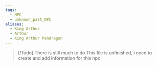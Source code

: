 ```yaml
---
tags:
  - NPC
  - unknown_past_NPC
aliases:
  - King Arthur
  - Arthur
  - King Arthur Pendragon
---
```

> [!Todo] There is still much to do
> This file is unfinished, i need to create and add information for this npc
